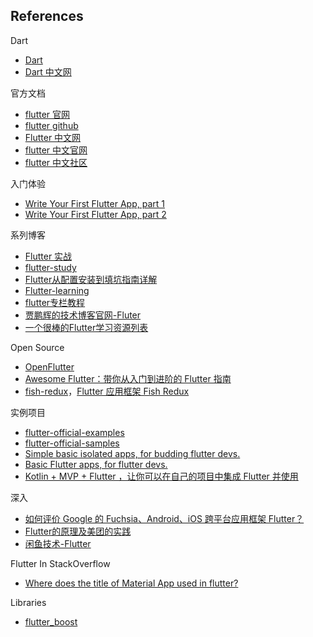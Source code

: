 ## References

Dart

- [Dart](https://www.dartlang.org/)
- [Dart 中文网](http://dart.goodev.org/)

官方文档

- [flutter 官网](https://flutter.dev/)
- [flutter github](https://github.com/flutter/flutter)
- [Flutter 中文网](http://doc.flutter-dev.cn/)
- [flutter 中文官网](https://flutterchina.club/)
- [flutter 中文社区](https://flutter-io.cn/)

入门体验

- [Write Your First Flutter App, part 1](https://codelabs.developers.google.com/codelabs/first-flutter-app-pt1/#0)
- [Write Your First Flutter App, part 2](https://codelabs.developers.google.com/codelabs/first-flutter-app-pt2/#1)

系列博客

- [Flutter 实战](https://book.flutterchina.club/)
- [flutter-study](https://github.com/yang7229693/flutter-study)
- [Flutter从配置安装到填坑指南详解](https://www.jianshu.com/p/399c01657920)
- [Flutter-learning](https://github.com/AweiLoveAndroid/Flutter-learning)
- [flutter专栏教程](http://blog.csdn.net/column/details/13593.html)
- [贾鹏辉的技术博客官网-Fluter](http://www.devio.org/tags/#Flutter)
- [一个很棒的Flutter学习资源列表](http://www.devio.org/2018/09/09/awesome-flutter/)

Open Source

- [OpenFlutter](https://github.com/OpenFlutter)
- [Awesome Flutter：带你从入门到进阶的 Flutter 指南](https://juejin.im/post/5b2869e66fb9a00e5f3e861f)
- [fish-redux](https://github.com/alibaba/fish-redux)，[Flutter 应用框架 Fish Redux](https://mp.weixin.qq.com/s/JiCsU6qoIFJPct0FyYn8eA)

实例项目

- [flutter-official-examples](https://github.com/flutter/flutter/blob/master/examples/README.md)
- [flutter-official-samples](https://github.com/flutter/samples)
- [Simple basic isolated apps, for budding flutter devs.](https://github.com/nisrulz/flutter-examples)
- [Basic Flutter apps, for flutter devs.](https://github.com/iampawan/FlutterExampleApps)
- [Kotlin + MVP + Flutter ，让你可以在自己的项目中集成 Flutter 并使用](https://juejin.im/post/5b7cf52e51882542c963f0f1)

深入

- [如何评价 Google 的 Fuchsia、Android、iOS 跨平台应用框架 Flutter？](https://www.zhihu.com/question/50156415)
- [Flutter的原理及美团的实践](https://mp.weixin.qq.com/s?__biz=MjM5NjQ5MTI5OA==&mid=2651748565&idx=1&sn=f92ce52627b680529c3c31e393779168&chksm=bd12a1988a65288eec838dbe64a31990f64baff2093f85ba8c75f581fcd5883947867d7a20a0&mpshare=1&scene=1&srcid=08095QIv3usd64vN4liBBi1c#rd)
- [闲鱼技术-Flutter](https://juejin.im/user/5ac2db47f265da2393774122/posts)

Flutter In StackOverflow

- [Where does the title of Material App used in flutter?](https://stackoverflow.com/questions/50615006/where-does-the-title-of-material-app-used-in-flutter)

Libraries

- [flutter_boost](https://github.com/alibaba/flutter_boost)